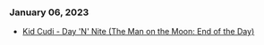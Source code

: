 ### January 06, 2023

- [Kid Cudi - Day 'N' Nite (The Man on the Moon: End of the Day)](https://www.youtube.com/watch?v=5RXnLaKCRqQ)
